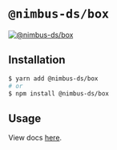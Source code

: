 # `@nimbus-ds/box`

[![@nimbus-ds/box](https://img.shields.io/npm/v/@nimbus-ds/box?label=%40nimbus-ds%2Fbox)](https://www.npmjs.com/package/@nimbus-ds/box)

## Installation

```sh
$ yarn add @nimbus-ds/box
# or
$ npm install @nimbus-ds/box
```

## Usage

View docs [here](https://nimbus.nuvemshop.com.br/documentation/atomic-components/box).
